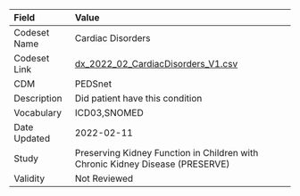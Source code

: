 |Field        |Value                                                                         |
|:------------|:-----------------------------------------------------------------------------|
|Codeset Name |Cardiac Disorders                                                             |
|Codeset Link |[dx_2022_02_CardiacDisorders_V1.csv](https://github.com/PEDSnet/Variable-Dictionary/blob/main/conditions/dx_2022_02_CardiacDisorders_V1.csv)|
|CDM          |PEDSnet                                                                       |
|Description  |Did patient have this condition                                               |
|Vocabulary   |ICD03,SNOMED                                                                  |
|Date Updated |2022-02-11                                                                    |
|Study        |Preserving Kidney Function in Children with Chronic Kidney Disease (PRESERVE) |
|Validity     |Not Reviewed                                                                  |
